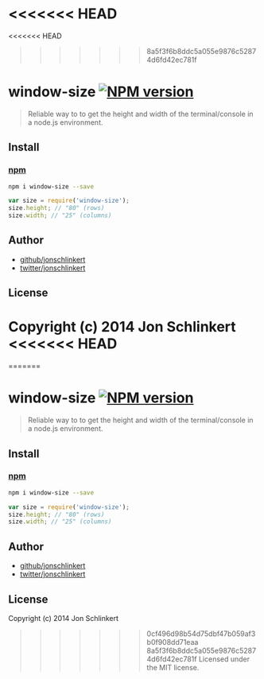 <<<<<<< HEAD
=======
<<<<<<< HEAD
>>>>>>> 8a5f3f6b8ddc5a055e9876c52874d6fd42ec781f
# window-size [![NPM version](https://badge.fury.io/js/window-size.png)](http://badge.fury.io/js/window-size)

> Reliable way to to get the height and width of the terminal/console in a node.js environment.

## Install

### [npm](npmjs.org)

```bash
npm i window-size --save
```

```javascript
var size = require('window-size');
size.height; // "80" (rows)
size.width; // "25" (columns)
```

## Author

+ [github/jonschlinkert](https://github.com/jonschlinkert)
+ [twitter/jonschlinkert](http://twitter.com/jonschlinkert)

## License
Copyright (c) 2014 Jon Schlinkert
<<<<<<< HEAD
=======
=======
# window-size [![NPM version](https://badge.fury.io/js/window-size.png)](http://badge.fury.io/js/window-size)

> Reliable way to to get the height and width of the terminal/console in a node.js environment.

## Install

### [npm](npmjs.org)

```bash
npm i window-size --save
```

```javascript
var size = require('window-size');
size.height; // "80" (rows)
size.width; // "25" (columns)
```

## Author

+ [github/jonschlinkert](https://github.com/jonschlinkert)
+ [twitter/jonschlinkert](http://twitter.com/jonschlinkert)

## License
Copyright (c) 2014 Jon Schlinkert
>>>>>>> 0cf496d98b54d75dbf47b059af3b0f908dd71eaa
>>>>>>> 8a5f3f6b8ddc5a055e9876c52874d6fd42ec781f
Licensed under the MIT license.